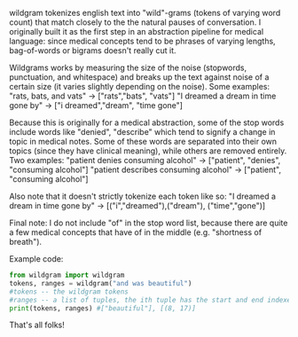 wildgram tokenizes english text into "wild"-grams (tokens of varying word count)
that match closely to the the natural pauses of conversation. I originally built
it as the first step in an abstraction pipeline for medical language: since
medical concepts tend to be phrases of varying lengths, bag-of-words or bigrams
doesn't really cut it.

Wildgrams works by measuring the size of the noise (stopwords, punctuation, and
whitespace) and breaks up the text against noise of a certain size
(it varies slightly depending on the noise).
Some examples:
"rats, bats, and vats" -> ["rats","bats", "vats"]
"I dreamed a dream in time gone by" -> ["i dreamed","dream", "time gone"]

Because this is originally for a medical abstraction, some of the stop words include
words like "denied", "describe" which tend to signify a change
in topic in medical notes. Some of these words are separated into their own topics (since they have clinical meaning),
while others are removed entirely.
Two examples:
"patient denies consuming alcohol" -> ["patient", "denies", "consuming alcohol"]
"patient describes consuming alcohol" -> ["patient", "consuming alcohol"]

Also note that it doesn't strictly tokenize each token like so:
"I dreamed a dream in time gone by" -> [("i","dreamed"),("dream"), ("time","gone")]

Final note: I do not include "of" in the stop word list, because there are quite a few
medical concepts that have of in the middle (e.g. "shortness of breath").


Example code:

```python
from wildgram import wildgram
tokens, ranges = wildgram("and was beautiful")
#tokens -- the wildgram tokens
#ranges -- a list of tuples, the ith tuple has the start and end indexes for the ith wildgram
print(tokens, ranges) #["beautiful"], [(8, 17)]
```
That's all folks!
